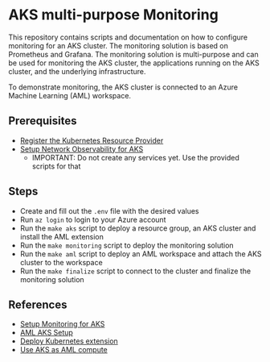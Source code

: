 # AKS multi-purpose Monitoring

This repository contains scripts and documentation on how to configure monitoring for an AKS cluster. The monitoring solution is based on Prometheus and Grafana. The monitoring solution is multi-purpose and can be used for monitoring the AKS cluster, the applications running on the AKS cluster, and the underlying infrastructure.

To demonstrate monitoring, the AKS cluster is connected to an Azure Machine Learning (AML) workspace.

## Prerequisites

- [Register the Kubernetes Resource Provider](https://learn.microsoft.com/azure/aks/dapr?view=azureml-api-2&tabs=cli#register-the-kubernetesconfiguration-resource-provider)
- [Setup Network Observability for AKS](https://learn.microsoft.com/azure/aks/network-observability-managed-cli?tabs=non-cilium)
  - IMPORTANT: Do not create any services yet. Use the provided scripts for that

## Steps

- Create and fill out the `.env` file with the desired values
- Run `az login` to login to your Azure account
- Run the `make aks` script to deploy a resource group, an AKS cluster and install the AML extension
- Run the `make monitoring` script to deploy the monitoring solution
- Run the `make aml` script to deploy an AML workspace and attach the AKS cluster to the workspace
- Run the `make finalize` script to connect to the cluster and finalize the monitoring solution

## References

- [Setup Monitoring for AKS](https://learn.microsoft.com/azure/aks/network-observability-managed-cli?tabs=non-cilium)
- [AML AKS Setup](https://learn.microsoft.com/azure/machine-learning/how-to-attach-kubernetes-anywhere?view=azureml-api-2#kubernetescompute-and-legacy-akscompute)
- [Deploy Kubernetes extension](https://learn.microsoft.com/azure/machine-learning/how-to-deploy-kubernetes-extension?view=azureml-api-2&tabs=deploy-extension-with-cli)
- [Use AKS as AML compute](https://learn.microsoft.com/azure/machine-learning/how-to-attach-kubernetes-to-workspace?view=azureml-api-2&tabs=cli)
